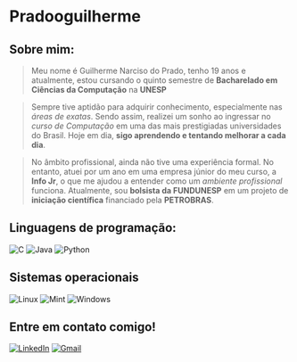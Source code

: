 # Pradooguilherme

## Sobre mim:

> Meu nome é Guilherme Narciso do Prado, tenho 19 anos e atualmente, estou cursando o quinto semestre de **Bacharelado em Ciências da Computação** na **UNESP**

> Sempre tive aptidão para adquirir conhecimento, especialmente nas *áreas de exatas*. Sendo assim, realizei um sonho ao ingressar no *curso de Computação* em uma das mais prestigiadas universidades do Brasil. Hoje em dia, **sigo aprendendo e tentando melhorar a cada dia**.

> No âmbito profissional, ainda não tive uma experiência formal. No entanto, atuei por um ano em uma empresa júnior do meu curso, a **Info Jr**, o que me ajudou a entender como um *ambiente profissional* funciona. Atualmente, sou **bolsista da FUNDUNESP** em um projeto de **iniciação científica** financiado pela **PETROBRAS**.

## Linguagens de programação:

![C](https://img.shields.io/badge/C-00599C?style=for-the-badge&logo=c&logoColor=white)
![Java](https://img.shields.io/badge/java-%23ED8B00.svg?style=for-the-badge&logo=openjdk&logoColor=white)
![Python](https://img.shields.io/badge/python-3670A0?style=for-the-badge&logo=python&logoColor=white)

## Sistemas operacionais

![Linux](https://img.shields.io/badge/Linux-000?style=for-the-badge&logo=linux&logoColor=FCC624)
![Mint](https://img.shields.io/badge/Linux%20Mint-87CF3E?style=for-the-badge&logo=Linux%20Mint&logoColor=white)
![Windows](https://img.shields.io/badge/Windows-000?style=for-the-badge&logo=windows&logoColor=2CA5E0)



## Entre em contato comigo!

[![LinkedIn](https://img.shields.io/badge/LinkedIn-0077B5?style=for-the-badge&logo=linkedin&logoColor=white)](https://www.linkedin.com/in/guilherme-prado-8629b0294/)
[![Gmail](https://img.shields.io/badge/Gmail-333333?style=for-the-badge&logo=gmail&logoColor=red)](mailto:guipradu2020@gmail.com)